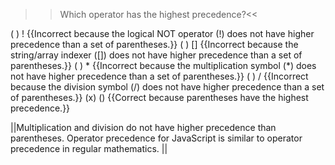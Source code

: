 >>Which operator has the highest precedence?<<

( ) ! {{Incorrect because the logical NOT operator (!) does not have higher precedence than a set of parentheses.}}
( ) [] {{Incorrect because the string/array indexer ([]) does not have higher precedence than a set of parentheses.}}
( ) * {{Incorrect because the multiplication symbol (\*) does not have higher precedence than a set of parentheses.}}
( ) / {{Incorrect because the division symbol (/) does not have higher precedence than a set of parentheses.}}
(x) () {{Correct because parentheses have the highest precedence.}}

||Multiplication and division do not have higher precedence than parentheses. Operator precedence for JavaScript is similar to operator precedence in regular mathematics. ||
